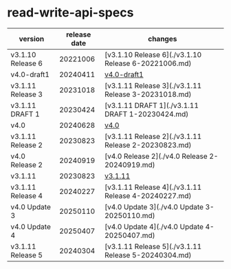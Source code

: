 # read-write-api-specs	


|version|release date|changes|
|---|---|---|
|v3.1.10 Release 6|20221006|[v3.1.10 Release 6](./v3.1.10 Release 6-20221006.md)|
|v4.0-draft1|20240411|[v4.0-draft1](./v4.0-draft1-20240411.md)|
|v3.1.11 Release 3|20231018|[v3.1.11 Release 3](./v3.1.11 Release 3-20231018.md)|
|v3.1.11 DRAFT 1|20230424|[v3.1.11 DRAFT 1](./v3.1.11 DRAFT 1-20230424.md)|
|v4.0|20240628|[v4.0](./v4.0-20240628.md)|
|v3.1.11 Release 2|20230823|[v3.1.11 Release 2](./v3.1.11 Release 2-20230823.md)|
|v4.0 Release 2|20240919|[v4.0 Release 2](./v4.0 Release 2-20240919.md)|
|v3.1.11|20230823|[v3.1.11](./v3.1.11-20230823.md)|
|v3.1.11 Release 4|20240227|[v3.1.11 Release 4](./v3.1.11 Release 4-20240227.md)|
|v4.0 Update 3|20250110|[v4.0 Update 3](./v4.0 Update 3-20250110.md)|
|v4.0 Update 4|20250407|[v4.0 Update 4](./v4.0 Update 4-20250407.md)|
|v3.1.11 Release 5|20240304|[v3.1.11 Release 5](./v3.1.11 Release 5-20240304.md)|

